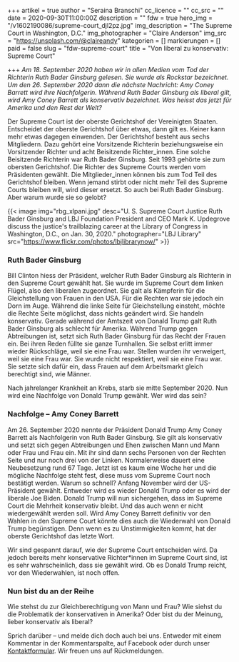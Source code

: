 +++
artikel = true
author = "Seraina Branschi"
cc_licence = ""
cc_src = ""
date = 2020-09-30T11:00:00Z
description = ""
fdw = true
hero_img = "/v1602190086/supreme-court_djl2pz.jpg"
img_description = "The Supreme Court in Washington, D.C."
img_photographer = "Claire Anderson"
img_src = "https://unsplash.com/@claireandy"
kategorien = []
markierungen = []
paid = false
slug = "fdw-supreme-court"
title = "Von liberal zu konservativ: Supreme Court"

+++
_Am 18. September 2020 haben wir in allen Medien vom Tod der Richterin Ruth Bader Ginsburg gelesen. Sie wurde als Rockstar bezeichnet. Um den 26. September 2020 dann die nächste Nachricht: Amy Coney Barrett wird ihre Nachfolgerin. Während Ruth Bader Ginsburg als liberal gilt, wird Amy Coney Barrett als konservativ bezeichnet. Was heisst das jetzt für Amerika und den Rest der Welt?_

Der Supreme Court ist der oberste Gerichtshof der Vereinigten Staaten. Entscheidet der oberste Gerichtshof über etwas, dann gilt es. Keiner kann mehr etwas dagegen einwenden. Der Gerichtshof besteht aus sechs Mitgliedern. Dazu gehört eine Vorsitzende Richterin beziehungsweise ein Vorsitzender Richter und acht Beisitzende Richter_innen. Eine solche Beisitzende Richterin war Ruth Bader Ginsburg. Seit 1993 gehörte sie zum obersten Gerichtshof. Die Richter des Supreme Courts werden vom Präsidenten gewählt. Die Mitglieder_innen können bis zum Tod Teil des Gerichtshof bleiben. Wenn jemand stirbt oder nicht mehr Teil des Supreme Courts bleiben will, wird dieser ersetzt. So auch bei Ruth Bader Ginsburg. Aber warum wurde sie so gelobt?

{{< image img="rbg_xlpani.jpg" desc="U. S. Supreme Court Justice Ruth Bader Ginsburg and LBJ Foundation President and CEO Mark K. Updegrove discuss the justice's trailblazing career at the Library of Congress in Washington, D.C., on Jan. 30, 2020." photographer="LBJ Library" src="https://www.flickr.com/photos/lbjlibrarynow/" >}}

### Ruth Bader Ginsburg

Bill Clinton hiess der Präsident, welcher Ruth Bader Ginsburg als Richterin in den Supreme Court gewählt hat. Sie wurde im Supreme Court dem linken Flügel, also den liberalen zugeordnet. Sie galt als Kämpferin für die Gleichstellung von Frauen in den USA. Für die Rechten war sie jedoch ein Dorn im Auge. Während die linke Seite für Gleichstellung einsteht, möchte die Rechte Seite möglichst, dass nichts geändert wird. Sie handeln konservativ. Gerade während der Amtszeit von Donald Trump galt Ruth Bader Ginsburg als schlecht für Amerika. Während Trump gegen Abtreibungen ist, setzt sich Ruth Bader Ginsburg für das Recht der Frauen ein. Bei ihren Reden füllte sie ganze Turnhallen. Sie selbst erlitt immer wieder Rückschläge, weil sie eine Frau war. Stellen wurden ihr verweigert, weil sie eine Frau war. Sie wurde nicht respektiert, weil sie eine Frau war. Sie setzte sich dafür ein, dass Frauen auf dem Arbeitsmarkt gleich berechtigt sind, wie Männer.

Nach jahrelanger Krankheit an Krebs, starb sie mitte September 2020. Nun wird eine Nachfolge von Donald Trump gewählt. Wer wird das sein?

### Nachfolge – Amy Coney Barrett

Am 26. September 2020 nennte der Präsident Donald Trump Amy Coney Barrett als Nachfolgerin von Ruth Bader Ginsburg. Sie gilt als konservativ und setzt sich gegen Abtreibungen und Ehen zwischen Mann und Mann oder Frau und Frau ein. Mit ihr sind dann sechs Personen von der Rechten Seite und nur noch drei von der Linken. Normalerweise dauert eine Neubesetzung rund 67 Tage. Jetzt ist es kaum eine Woche her und die mögliche Nachfolge steht fest, diese muss vom Supreme Court noch bestätigt werden. Warum so schnell? Anfang November wird der US-Präsident gewählt. Entweder wird es wieder Donald Trump oder es wird der liberale Joe Biden. Donald Trump will nun sichergehen, dass im Supreme Court die Mehrheit konservativ bleibt. Und das auch wenn er nicht wiedergewählt werden soll. Wird Amy Coney Barrett definitiv vor den Wahlen in den Supreme Court könnte dies auch die Wiederwahl von Donald Trump begünstigen. Denn wenn es zu Unstimmigkeiten kommt, hat der oberste Gerichtshof das letzte Wort.

Wir sind gespannt darauf, wie der Supreme Court entscheiden wird. Da jedoch bereits mehr konservative Richter*innen im Supreme Court sind, ist es sehr wahrscheinlich, dass sie gewählt wird. Ob es Donald Trump reicht, vor den Wiederwahlen, ist noch offen.

### Nun bist du an der Reihe

Wie stehst du zur Gleichberechtigung von Mann und Frau? Wie siehst du die Problematik der konservativen in Amerika? Oder bist du der Meinung, lieber konservativ als liberal?

Sprich darüber – und melde dich doch auch bei uns. Entweder mit einem Kommentar in der Kommentarspalte, auf Facebook oder durch unser [Kontaktformular](https://chinderzytig-v1.netlify.app/kontakt/). Wir freuen uns auf Rückmeldungen.
